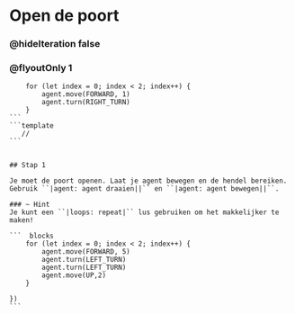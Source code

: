 # Open de poort
### @hideIteration false 
### @flyoutOnly 1


```` ghost
    for (let index = 0; index < 2; index++) {
        agent.move(FORWARD, 1)
        agent.turn(RIGHT_TURN)
    }
```
```template
   //     
```


## Stap 1

Je moet de poort openen. Laat je agent bewegen en de hendel bereiken. Gebruik ``|agent: agent draaien||`` en ``|agent: agent bewegen||``.

### ~ Hint 
Je kunt een ``|loops: repeat|`` lus gebruiken om het makkelijker te maken!

```  blocks
    for (let index = 0; index < 2; index++) {
        agent.move(FORWARD, 5)
        agent.turn(LEFT_TURN)
        agent.turn(LEFT_TURN)
        agent.move(UP,2)
    }
         
})
```

